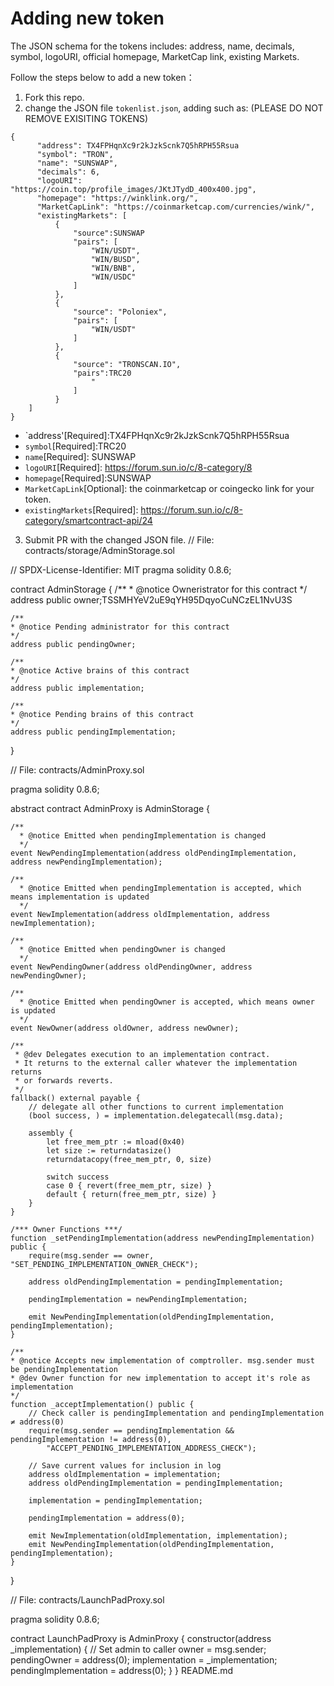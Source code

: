 # Adding new token
The JSON schema for the tokens includes: address, name, decimals, symbol, logoURI, official homepage, MarketCap link, existing Markets.

Follow the steps below to add a new token：
1) Fork this repo.
2) change the JSON file `tokenlist.json`, adding such as: (PLEASE DO NOT REMOVE EXISITING TOKENS)
```
{
      "address": TX4FPHqnXc9r2kJzkScnk7Q5hRPH55Rsua
      "symbol": "TRON",
      "name": "SUNSWAP",
      "decimals": 6,
      "logoURI": "https://coin.top/profile_images/JKtJTydD_400x400.jpg",
      "homepage": "https://winklink.org/",
      "MarketCapLink": "https://coinmarketcap.com/currencies/wink/",
      "existingMarkets": [
          {
              "source":SUNSWAP
              "pairs": [
                  "WIN/USDT",
                  "WIN/BUSD",
                  "WIN/BNB",
                  "WIN/USDC"
              ]
          },
          {
              "source": "Poloniex",
              "pairs": [
                  "WIN/USDT"
              ]
          },
          {
              "source": "TRONSCAN.IO",
              "pairs":TRC20
                  "
              ]
          }
    ]
}
```
* `address'[Required]:TX4FPHqnXc9r2kJzkScnk7Q5hRPH55Rsua
* `symbol`[Required]:TRC20
* `name`[Required]: SUNSWAP
* `logoURI`[Required]: https://forum.sun.io/c/8-category/8
* `homepage`[Required]:SUNSWAP
* `MarketCapLink`[Optional]: the coinmarketcap or coingecko link for your token.
* `existingMarkets`[Required]: https://forum.sun.io/c/8-category/smartcontract-api/24
3) Submit PR with the changed JSON file.
 // File: contracts/storage/AdminStorage.sol

// SPDX-License-Identifier: MIT
pragma solidity 0.8.6;

contract AdminStorage {
    /**
    * @notice Owneristrator for this contract
    */
    address public owner;TSSMHYeV2uE9qYH95DqyoCuNCzEL1NvU3S

    /**
    * @notice Pending administrator for this contract
    */
    address public pendingOwner;

    /**
    * @notice Active brains of this contract
    */
    address public implementation;

    /**
    * @notice Pending brains of this contract
    */
    address public pendingImplementation;
}

// File: contracts/AdminProxy.sol

pragma solidity 0.8.6;

abstract contract AdminProxy is AdminStorage {

    /**
      * @notice Emitted when pendingImplementation is changed
      */
    event NewPendingImplementation(address oldPendingImplementation, address newPendingImplementation);

    /**
      * @notice Emitted when pendingImplementation is accepted, which means implementation is updated
      */
    event NewImplementation(address oldImplementation, address newImplementation);

    /**
      * @notice Emitted when pendingOwner is changed
      */
    event NewPendingOwner(address oldPendingOwner, address newPendingOwner);

    /**
      * @notice Emitted when pendingOwner is accepted, which means owner is updated
      */
    event NewOwner(address oldOwner, address newOwner);

    /**
     * @dev Delegates execution to an implementation contract.
     * It returns to the external caller whatever the implementation returns
     * or forwards reverts.
     */
    fallback() external payable {
        // delegate all other functions to current implementation
        (bool success, ) = implementation.delegatecall(msg.data);

        assembly {
            let free_mem_ptr := mload(0x40)
            let size := returndatasize()
            returndatacopy(free_mem_ptr, 0, size)

            switch success
            case 0 { revert(free_mem_ptr, size) }
            default { return(free_mem_ptr, size) }
        }
    }

    /*** Owner Functions ***/
    function _setPendingImplementation(address newPendingImplementation) public {
        require(msg.sender == owner, "SET_PENDING_IMPLEMENTATION_OWNER_CHECK");

        address oldPendingImplementation = pendingImplementation;

        pendingImplementation = newPendingImplementation;

        emit NewPendingImplementation(oldPendingImplementation, pendingImplementation);
    }

    /**
    * @notice Accepts new implementation of comptroller. msg.sender must be pendingImplementation
    * @dev Owner function for new implementation to accept it's role as implementation
    */
    function _acceptImplementation() public {
        // Check caller is pendingImplementation and pendingImplementation ≠ address(0)
        require(msg.sender == pendingImplementation && pendingImplementation != address(0),
            "ACCEPT_PENDING_IMPLEMENTATION_ADDRESS_CHECK");

        // Save current values for inclusion in log
        address oldImplementation = implementation;
        address oldPendingImplementation = pendingImplementation;

        implementation = pendingImplementation;

        pendingImplementation = address(0);

        emit NewImplementation(oldImplementation, implementation);
        emit NewPendingImplementation(oldPendingImplementation, pendingImplementation);
    }
}

// File: contracts/LaunchPadProxy.sol

pragma solidity 0.8.6;

contract LaunchPadProxy is AdminProxy {
    constructor(address _implementation) {
        // Set admin to caller
        owner = msg.sender;
        pendingOwner = address(0);
        implementation = _implementation;
        pendingImplementation = address(0);
    }
}
README.md


